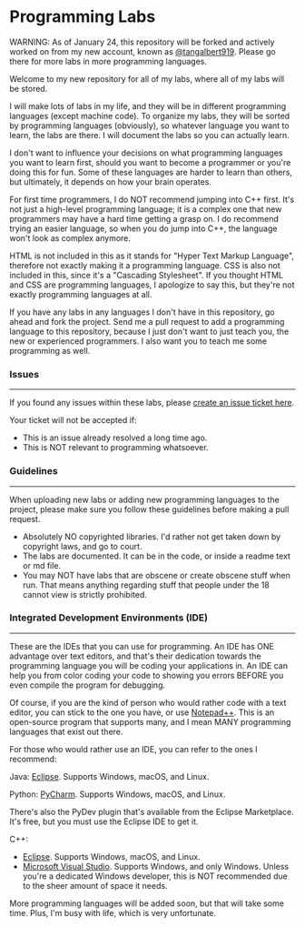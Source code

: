 # Programming Labs

WARNING: As of January 24, this repository will be forked and actively worked on from my new account, known as [@tangalbert919](https://github.com/tangalbert919). Please go there for more labs in more programming languages.

Welcome to my new repository for all of my labs, where all of my labs will be stored.

I will make lots of labs in my life, and they will be in different programming languages (except machine code). To organize my labs, they will be sorted by programming languages (obviously), so whatever language you want to learn, the labs are there. I will document the labs so you can actually learn.

I don't want to influence your decisions on what programming languages you want to learn first, should you want to become a programmer or you're doing this for fun. Some of these languages are harder to learn than others, but ultimately, it depends on how your brain operates.

For first time programmers, I do NOT recommend jumping into C++ first. It's not just a high-level programming language; it is a complex one that new programmers may have a hard time getting a grasp on. I do recommend trying an easier language, so when you do jump into C++, the language won't look as complex anymore.

HTML is not included in this as it stands for "Hyper Text Markup Language", therefore not exactly making it a programming language. CSS is also not included in this, since it's a "Cascading Stylesheet". If you thought HTML and CSS are programming languages, I apologize to say this, but they're not exactly programming languages at all.

If you have any labs in any languages I don't have in this repository, go ahead and fork the project. Send me a pull request to add a programming language to this repository, because I just don't want to just teach you, the new or experienced programmers. I also want you to teach me some programming as well.

### Issues
------------------------------------------
If you found any issues within these labs, please [create an issue ticket here](https://github.com/DarknesGaming/Programming-Labs/issues/new/).

Your ticket will not be accepted if:
* This is an issue already resolved a long time ago.
* This is NOT relevant to programming whatsoever.

### Guidelines
------------------------------------------
When uploading new labs or adding new programming languages to the project, please make sure you follow these guidelines before making a pull request.

* Absolutely NO copyrighted libraries. I'd rather not get taken down by copyright laws, and go to court.
* The labs are documented. It can be in the code, or inside a readme text or md file.
* You may NOT have labs that are obscene or create obscene stuff when run. That means anything regarding stuff that people under the 18 cannot view is strictly prohibited.

### Integrated Development Environments (IDE)
------------------------------------------
These are the IDEs that you can use for programming. An IDE has ONE advantage over text editors, and that's their dedication towards the programming language you will be coding your applications in. An IDE can help you from color coding your code to showing you errors BEFORE you even compile the program for debugging.

Of course, if you are the kind of person who would rather code with a text editor, you can stick to the one you have, or use [Notepad++](https://notepad-plus-plus.org/). This is an open-source program that supports many, and I mean MANY programming languages that exist out there.

For those who would rather use an IDE, you can refer to the ones I recommend:

Java: [Eclipse](http://eclipse.org). Supports Windows, macOS, and Linux.

Python: [PyCharm](https://www.jetbrains.com/pycharm/?fromMenu). Supports Windows, macOS, and Linux.

There's also the PyDev plugin that's available from the Eclipse Marketplace. It's free, but you must use the Eclipse IDE to get it.

C++: 
* [Eclipse](http://www.eclipse.org/downloads/packages/eclipse-ide-cc-developers/neon1a). Supports Windows, macOS, and Linux.
* [Microsoft Visual Studio](https://www.visualstudio.com/). Supports Windows, and only Windows. Unless you're a dedicated Windows developer, this is NOT recommended due to the sheer amount of space it needs.

More programming languages will be added soon, but that will take some time. Plus, I'm busy with life, which is very unfortunate.
